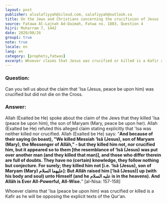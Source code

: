```yaml
---
layout: post
publisher: alsalafiyyah@icloud.com, salafiyyah@outlook.sa
title: On the Jews and Christians concerning the crucifixion of Jesus
source: Fatawa Al-Lajnah Ad-Daimah, Fatwa no. 1883, Question 4
hijri: Muharram 7, 1442
date: 2020/08/26
group1: true
note: true
locale: en
lang: en
category: [prophets,fatwas]
excerpt: Whoever claims that Jesus was crucified or killed is a Kafir as he will be opposing the explicit texts of the Qur'an.
---
```


### Question:
Can you tell us about the claim that 'Isa (Jesus, peace be upon him) was crucified but did not die on the Cross.

### Answer: 
Allah (Exalted be He) spoke about the claim of the Jews that they killed 'Isa (peace be upon him), the son of Maryam (Mary, peace be upon her). Allah (Exalted be He) refuted this alleged claim stating explicitly that 'Isa was neither killed nor crucified. Allah (Exalted be He) says: "**And because of their saying (in boast), "We killed Messiah ‘Isâ (Jesus), son of Maryam (Mary), the Messenger of Allâh," - but they killed him not, nor crucified him, but it appeared so to them [the resemblance of ‘Isâ (Jesus) was put over another man (and they killed that man)], and those who differ therein are full of doubts. They have no (certain) knowledge, they follow nothing but conjecture. For surely; they killed him not [i.e. ‘Isâ (Jesus), son of Maryam (Mary) عليهما السلام]: But Allâh raised him [‘Isâ (Jesus)] up (with his body and soul) unto Himself (and he عليه السلام is in the heavens). And Allâh is Ever All-Powerful, All-Wise.**" [al-Nisa: 157-158]

Whoever claims that 'Isa (peace be upon him) was crucified or killed is a Kafir as he will be opposing the explicit texts of the Qur'an.
